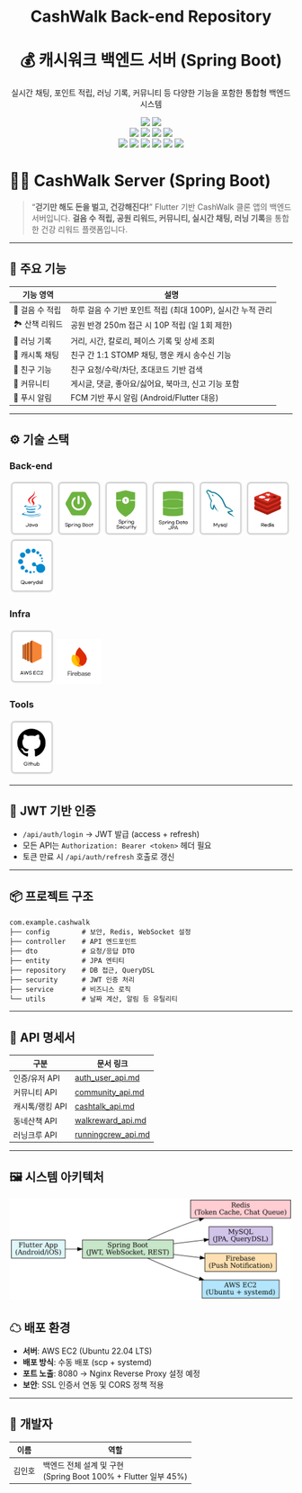 <div align="center">

<!-- logo -->
# CashWalk Back-end Repository 
<div align="center">
  <h1>💰 캐시워크 백엔드 서버 (Spring Boot)</h1>
  <p>실시간 채팅, 포인트 적립, 러닝 기록, 커뮤니티 등 다양한 기능을 포함한 통합형 백엔드 시스템</p>

  [<img src="https://img.shields.io/badge/-readme.md-important?style=flat&logo=google-chrome&logoColor=white" />]()
  [<img src="https://img.shields.io/badge/프로젝트 기간-2025.03~2025.06-green?style=flat&logo=&logoColor=white" />]()
  <br>
  <img src="https://img.shields.io/badge/Java-007396?style=flat&logo=openjdk&logoColor=white" />
  <img src="https://img.shields.io/badge/SpringBoot-6DB33F?style=flat&logo=springboot&logoColor=white" />
  <img src="https://img.shields.io/badge/JPA-007396?style=flat" />
  <img src="https://img.shields.io/badge/QueryDSL-000000?style=flat" />
  <br>
  <img src="https://img.shields.io/badge/Redis-DC382D?style=flat&logo=redis&logoColor=white" />
  <img src="https://img.shields.io/badge/WebSocket-FF6F00?style=flat" />
  <img src="https://img.shields.io/badge/Firebase-FFCA28?style=flat&logo=firebase&logoColor=white" />
  <img src="https://img.shields.io/badge/JWT-black?style=flat&logo=jsonwebtokens&logoColor=white" />
  <img src="https://img.shields.io/badge/AWS EC2-FF9900?style=flat&logo=amazonaws&logoColor=white" />
  <img src="https://img.shields.io/badge/SSH-000000?style=flat&logo=gnubash&logoColor=white" />
</div>

</div>

# 🏃‍♂️ CashWalk Server (Spring Boot)

> “**걷기만 해도 돈을 벌고, 건강해진다!**”
> Flutter 기반 CashWalk 클론 앱의 백엔드 서버입니다.
> **걸음 수 적립, 공원 리워드, 커뮤니티, 실시간 채팅, 러닝 기록**을 통합한 건강 리워드 플랫폼입니다.

---

## 🚀 주요 기능

| 기능 영역      | 설명                                     |
| ---------- | -------------------------------------- |
| 👣 걸음 수 적립 | 하루 걸음 수 기반 포인트 적립 (최대 100P), 실시간 누적 관리 |
| 🏞 산책 리워드  | 공원 반경 250m 접근 시 10P 적립 (일 1회 제한)       |
| 🏃 러닝 기록   | 거리, 시간, 칼로리, 페이스 기록 및 상세 조회            |
| 💬 캐시톡 채팅  | 친구 간 1:1 STOMP 채팅, 행운 캐시 송수신 기능        |
| 👥 친구 기능   | 친구 요청/수락/차단, 초대코드 기반 검색                |
| 📝 커뮤니티    | 게시글, 댓글, 좋아요/싫어요, 북마크, 신고 기능 포함        |
| 🔔 푸시 알림   | FCM 기반 푸시 알림 (Android/Flutter 대응)      |

---

## ⚙️ 기술 스택
### Back-end

<div>
<img src="./skills/Java.png" width="80">
<img src="./skills/SpringBoot.png" width="80">
<img src="./skills/SpringSecurity.png" width="80">
<img src="./skills/SpringDataJPA.png" width="80">
<img src="./skills/Mysql.png" width="80">
<img src="./skills/Redis.png" width="80">
<img src="./skills/Qeurydsl.png" width="80">
</div>

### Infra

<div>
<img src="./skills/AWSEC2.png" width="80">
<img src="./skills/Firebase.png" width="80">
</div>

### Tools

<div>
<img src="./skills/Github.png" width="80">
</div>

---

## 🔐 JWT 기반 인증

* `/api/auth/login` → JWT 발급 (access + refresh)
* 모든 API는 `Authorization: Bearer <token>` 헤더 필요
* 토큰 만료 시 `/api/auth/refresh` 호출로 갱신

---

## 📦 프로젝트 구조

```
com.example.cashwalk
├── config        # 보안, Redis, WebSocket 설정
├── controller    # API 엔드포인트
├── dto           # 요청/응답 DTO
├── entity        # JPA 엔티티
├── repository    # DB 접근, QueryDSL
├── security      # JWT 인증 처리
├── service       # 비즈니스 로직
└── utils         # 날짜 계산, 알림 등 유틸리티
```

---
## 📁 API 명세서

| 구분              | 문서 링크                                      |
|------------------|-----------------------------------------------|
| 인증/유저 API     | [auth_user_api.md](./API/auth_user_api.md)     |
| 커뮤니티 API      | [community_api.md](./API/community_api.md)     |
| 캐시톡/랭킹 API    | [cashtalk_api.md](./API/cashtalk_api.md)       |
| 동네산책 API    | [walkreward_api.md](./API/walkreward_api.md)   |
| 러닝크루 API      | [runningcrew_api.md](./API/runningcrew_api.md) |

---

## 🖼 시스템 아키텍처

<img src="./img/cashwalk_architecture.png" width="700"/>

## ☁ 배포 환경

* **서버**: AWS EC2 (Ubuntu 22.04 LTS)
* **배포 방식**: 수동 배포 (scp + systemd)
* **포트 노출**: 8080 → Nginx Reverse Proxy 설정 예정
* **보안**: SSL 인증서 연동 및 CORS 정책 적용

---

## 👤 개발자

| 이름  | 역할                                                    |
| --- | ----------------------------------------------------- |
| 김인호 | 백엔드 전체 설계 및 구현<br>(Spring Boot 100% + Flutter 일부 45%) |
